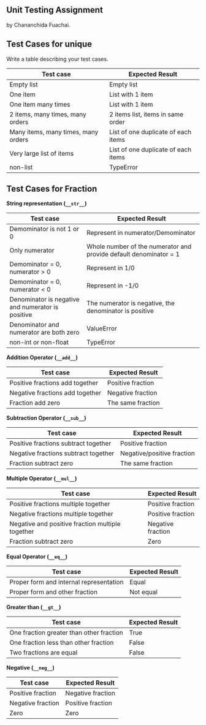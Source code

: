 ## Unit Testing Assignment

by Chananchida Fuachai.


## Test Cases for unique

Write a table describing your test cases.

| Test case              |  Expected Result    |
|------------------------|---------------------|
| Empty list             |  Empty list         |
| One item               |  List with 1 item   |
| One item many times    |  List with 1 item   |
| 2 items, many times, many orders | 2 items list, items in same order  |
| Many items, many times, many orders | List of one duplicate of each items |
| Very large list of items | List of one duplicate of each items |
| non-list               |  TypeError          |


## Test Cases for Fraction

**String representation (`__str__`)**

| Test case              |  Expected Result    |
|------------------------|---------------------|
| Demominator is not 1 or 0 | Represent in numerator/Demominator |
| Only numerator |  Whole number of the numerator and provide default denominator = 1   |
| Demominator = 0, numerator > 0 | Represent in 1/0 |
| Demominator = 0, numerator < 0 | Represent in -1/0 |
| Denominator is negative and numerator is positive | The numerator is negative, the denominator is positive|
| Denominator and numerator are both zero |  ValueError   |
| non-int or non-float | TypeError |

**Addition Operator (`__add__`)**

| Test case              |  Expected Result    |
|------------------------|---------------------|
| Positive fractions add together | Positive fraction |
| Negative fractions add together | Negative fraction |
| Fraction add zero | The same fraction |

**Subtraction Operator (`__sub__`)**

| Test case              |  Expected Result    |
|------------------------|---------------------|
| Positive fractions subtract together | Positive fraction |
| Negative fractions subtract together | Negative/positive fraction |
| Fraction subtract zero | The same fraction |

**Multiple Operator (`__mul__`)**

| Test case              |  Expected Result    |
|------------------------|---------------------|
| Positive fractions multiple together | Positive fraction |
| Negative fractions multiple together | Positive fraction |
| Negative and positive fraction multiple together | Negative fraction |
| Fraction subtract zero | Zero |

**Equal Operator (`__eq__`)**

| Test case              |  Expected Result    |
|------------------------|---------------------|
| Proper form and internal representation | Equal |
| Proper form and other fraction | Not equal |

**Greater than (`__gt__`)**

| Test case              |  Expected Result    |
|------------------------|---------------------|
| One fraction greater than other fraction | True |
| One fraction less than other fraction | False |
| Two fractions are equal | False |

**Negative (`__neg__`)**

| Test case              |  Expected Result    |
|------------------------|---------------------|
| Positive fraction | Negative fraction |
| Negative fraction | Positive fraction |
| Zero | Zero |

